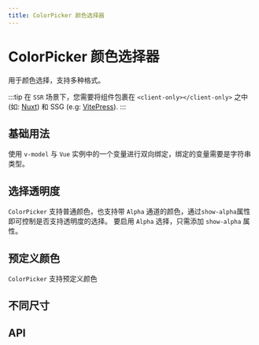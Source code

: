 ```yaml
---
title: ColorPicker 颜色选择器
---
```


# ColorPicker 颜色选择器

用于颜色选择，支持多种格式。

:::tip
在 `SSR` 场景下，您需要将组件包裹在 `<client-only></client-only>` 之中 (如: [Nuxt](https://nuxtjs.org/)) 和 SSG (e.g: [VitePress](https://vitepress.vuejs.org/)).
:::

## 基础用法

使用 `v-model` 与 `Vue` 实例中的一个变量进行双向绑定，绑定的变量需要是字符串类型。

<preview path="./def.vue" />

## 选择透明度

`ColorPicker` 支持普通颜色，也支持带 `Alpha` 通道的颜色，通过`show-alpha`属性即可控制是否支持透明度的选择。 要启用 `Alpha` 选择，只需添加 `show-alpha` 属性。

<preview path="./chooseColorPicker.vue" />

## 预定义颜色

`ColorPicker` 支持预定义颜色

<preview path="./predefineColorPicker.vue" />

## 不同尺寸

<preview path="./sizeColorPicker.vue" />

## API

<API src="./data.json" lang="zh"></API>